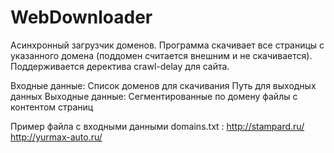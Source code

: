 # WebDownloader

Асинхронный загрузчик доменов. Программа скачивает все страницы с указанного домена (поддомен считается внешним и не скачивается). Поддерживается деректива crawl-delay для сайта.
  
Входные данные:
                Список доменов для скачивания
                Путь для выходных данных 
Выходные данные:
                Сегментированные по домену файлы с контентом страниц
                
Пример файла с входными данными domains.txt :
  http://stampard.ru/  
  http://yurmax-auto.ru/                
